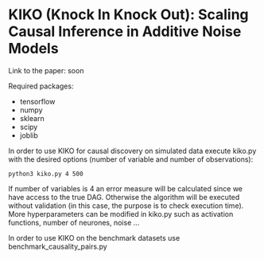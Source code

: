 # KIKO (Knock In Knock Out): Scaling Causal Inference in Additive Noise Models

Link to the paper: soon

Required packages:
* tensorflow
* numpy
* sklearn
* scipy
* joblib

In order to use KIKO for causal discovery on simulated data execute kiko.py with the desired options (number of variable and number of observations):
```shell
python3 kiko.py 4 500
```
If number of variables is 4 an error measure will be calculated since we have access to the true DAG. Otherwise the algorithm will be executed without validation (in this case, the purpose is to check execution time).
More hyperparameters can be modified in kiko.py such as activation functions, number of neurones, noise ...

In order to use KIKO on the benchmark datasets use benchmark_causality_pairs.py
